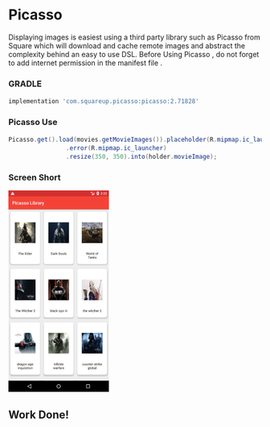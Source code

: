 # Picasso
Displaying images is easiest using a third party library such as Picasso from Square which will download and cache remote images and abstract the complexity behind an easy to use DSL.
Before Using Picasso , do not forget to add internet permission in the manifest file .

### GRADLE
```gradle
implementation 'com.squareup.picasso:picasso:2.71828'

```

### Picasso Use

```java
Picasso.get().load(movies.getMovieImages()).placeholder(R.mipmap.ic_launcher)
                .error(R.mipmap.ic_launcher)
                .resize(350, 350).into(holder.movieImage);

```

### Screen Short 

<img src="https://github.com/apptech44/picasso-library-app/blob/master/piccose-library.png" data-canonical-src="https://github.com/apptech44/picasso-library-app/blob/master/piccose-library.png" width="200" height="400" />

## Work Done!
